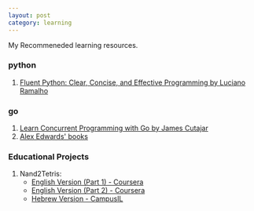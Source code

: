 ```yaml
---
layout: post
category: learning
---
```


My Recommeneded learning resources.


### python

1. [Fluent Python: Clear, Concise, and Effective Programming by Luciano Ramalho](https://www.amazon.com/Fluent-Python-Concise-Effective-Programming/dp/1492056359/ref=sr_1_1?crid=HQXN1W7IH83Q&dib=eyJ2IjoiMSJ9.SLuuMF6b8XnHo4g_8eo1sT0BIhXCjgOrgGrvqWqo3g-sp43GyQKPppfbfMoAn-2rP-bXSG47O3t8rJifW99emMcaQNsn8p5ivfX-v-q55AfSQ4XTyCAlTeQVkioaHt4dRkgtguqL2bpkacoKOUWM7tT3p678yvuPeNz6JM-YVcSqxZ2CJRgs7MUIzH3D3RM6TfmxC-kt1CclZqGghzsCwon7SHodwjNerTJBehOtShI.6GnofvDPb26CoXyPpfSsv_veiK9cvRjeC_Ib-2Ch4hs&dib_tag=se&keywords=fluent+python&qid=1760860041&s=books&sprefix=fluent+python%2Cstripbooks-intl-ship%2C229&sr=1-1)

### go

1. [Learn Concurrent Programming with Go by James Cutajar](https://www.amazon.com/Learn-Concurrent-Programming-James-Cutajar/dp/1633438384)
2. [Alex Edwards' books](https://www.alexedwards.net/books)

<!-- ### Data Structures and Algorithms -->

### Educational Projects

1. Nand2Tetris:
    - [English Version (Part 1) - Coursera](https://www.coursera.org/learn/build-a-computer)
    - [English Version (Part 2) - Coursera](https://www.coursera.org/learn/nand2tetris2)
    - [Hebrew Version - CampusIL](https://campus.gov.il/course/huji-acd-huji-nand2tetris/) 
    


<!-- ### Productivity -->
